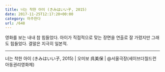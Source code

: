```yaml
---
title: 너는 착한 아이 (きみはいい子, 2015)
date: 2017-11-25T12:17:20+00:00
category: 마주한다
url: /648
---
```


영화를 보는 내내 참 힘들었다. 아이가 직접적으로 맞는 장면을 연출로 잘 가렸지만 그래도 힘들었다. 결말은 지극히 일본적.

---

너는 착한 아이 (きみはいい子, 2015) | 오미보 呉美保 | @서울극장(세이브더칠드런 아동권리영화제)
